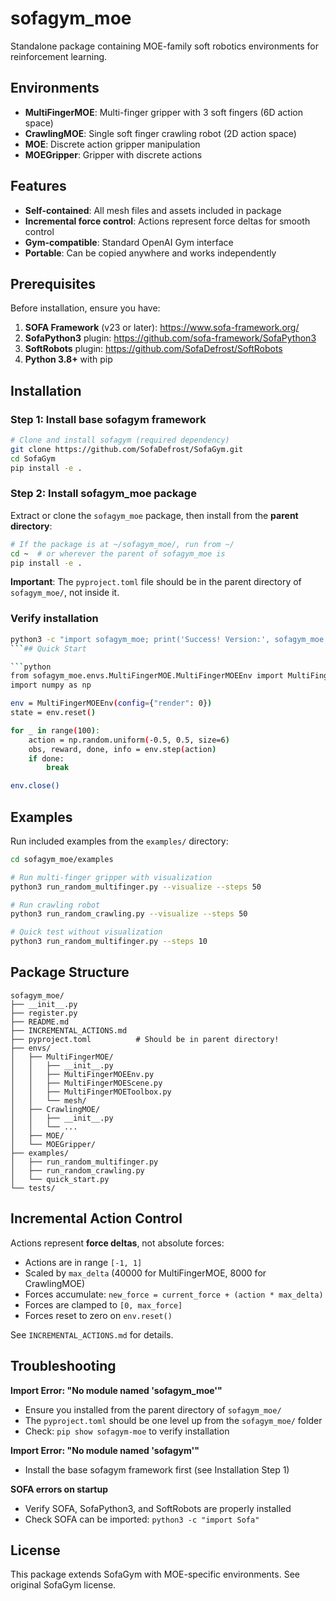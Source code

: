 # sofagym_moe

Standalone package containing MOE-family soft robotics environments for reinforcement learning.

## Environments

- **MultiFingerMOE**: Multi-finger gripper with 3 soft fingers (6D action space)
- **CrawlingMOE**: Single soft finger crawling robot (2D action space)
- **MOE**: Discrete action gripper manipulation
- **MOEGripper**: Gripper with discrete actions

## Features

- **Self-contained**: All mesh files and assets included in package
- **Incremental force control**: Actions represent force deltas for smooth control
- **Gym-compatible**: Standard OpenAI Gym interface
- **Portable**: Can be copied anywhere and works independently

## Prerequisites

Before installation, ensure you have:

1. **SOFA Framework** (v23 or later): https://www.sofa-framework.org/
2. **SofaPython3** plugin: https://github.com/sofa-framework/SofaPython3
3. **SoftRobots** plugin: https://github.com/SofaDefrost/SoftRobots
4. **Python 3.8+** with pip

## Installation

### Step 1: Install base sofagym framework

```bash
# Clone and install sofagym (required dependency)
git clone https://github.com/SofaDefrost/SofaGym.git
cd SofaGym
pip install -e .
```

### Step 2: Install sofagym_moe package

Extract or clone the `sofagym_moe` package, then install from the **parent directory**:

```bash
# If the package is at ~/sofagym_moe/, run from ~/
cd ~  # or wherever the parent of sofagym_moe is
pip install -e .
```

**Important**: The `pyproject.toml` file should be in the parent directory of `sofagym_moe/`, not inside it.

### Verify installation

```bash
python3 -c "import sofagym_moe; print('Success! Version:', sofagym_moe.__version__)"
```## Quick Start

```python
from sofagym_moe.envs.MultiFingerMOE.MultiFingerMOEEnv import MultiFingerMOEEnv
import numpy as np

env = MultiFingerMOEEnv(config={"render": 0})
state = env.reset()

for _ in range(100):
    action = np.random.uniform(-0.5, 0.5, size=6)
    obs, reward, done, info = env.step(action)
    if done:
        break

env.close()
```

## Examples

Run included examples from the `examples/` directory:

```bash
cd sofagym_moe/examples

# Run multi-finger gripper with visualization
python3 run_random_multifinger.py --visualize --steps 50

# Run crawling robot
python3 run_random_crawling.py --visualize --steps 50

# Quick test without visualization
python3 run_random_multifinger.py --steps 10
```

## Package Structure

```
sofagym_moe/
├── __init__.py
├── register.py
├── README.md
├── INCREMENTAL_ACTIONS.md
├── pyproject.toml          # Should be in parent directory!
├── envs/
│   ├── MultiFingerMOE/
│   │   ├── __init__.py
│   │   ├── MultiFingerMOEEnv.py
│   │   ├── MultiFingerMOEScene.py
│   │   ├── MultiFingerMOEToolbox.py
│   │   └── mesh/
│   ├── CrawlingMOE/
│   │   ├── __init__.py
│   │   └── ...
│   ├── MOE/
│   └── MOEGripper/
├── examples/
│   ├── run_random_multifinger.py
│   ├── run_random_crawling.py
│   └── quick_start.py
└── tests/
```

## Incremental Action Control

Actions represent **force deltas**, not absolute forces:
- Actions are in range `[-1, 1]` 
- Scaled by `max_delta` (40000 for MultiFingerMOE, 8000 for CrawlingMOE)
- Forces accumulate: `new_force = current_force + (action * max_delta)`
- Forces are clamped to `[0, max_force]`
- Forces reset to zero on `env.reset()`

See `INCREMENTAL_ACTIONS.md` for details.

## Troubleshooting

**Import Error: "No module named 'sofagym_moe'"**
- Ensure you installed from the parent directory of `sofagym_moe/`
- The `pyproject.toml` should be one level up from the `sofagym_moe/` folder
- Check: `pip show sofagym-moe` to verify installation

**Import Error: "No module named 'sofagym'"**
- Install the base sofagym framework first (see Installation Step 1)

**SOFA errors on startup**
- Verify SOFA, SofaPython3, and SoftRobots are properly installed
- Check SOFA can be imported: `python3 -c "import Sofa"`

## License

This package extends SofaGym with MOE-specific environments. See original SofaGym license.
